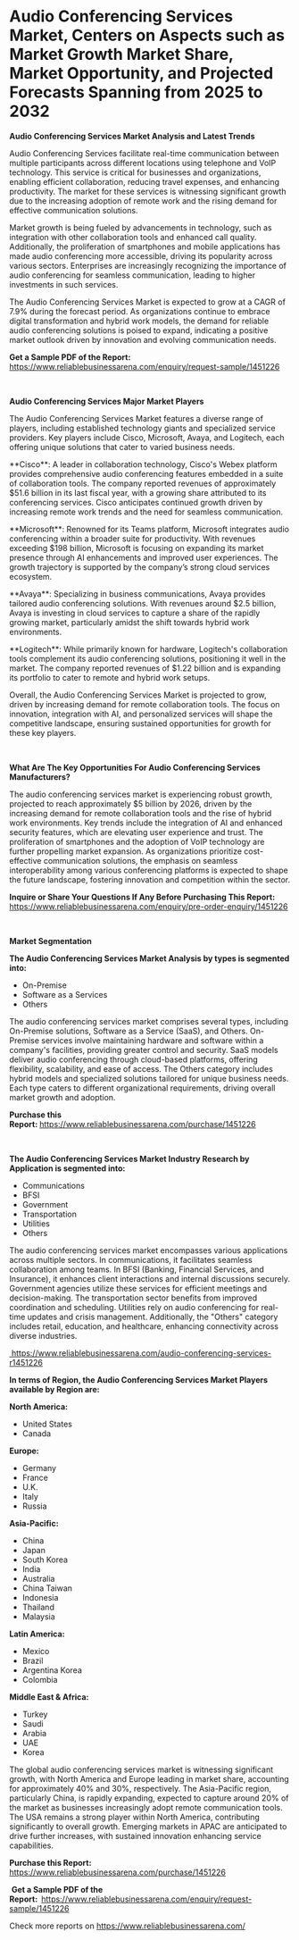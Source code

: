 <p><h1>Audio Conferencing Services Market, Centers on Aspects such as Market Growth Market Share, Market Opportunity, and Projected Forecasts Spanning from 2025 to 2032</h1></p><p><strong>Audio Conferencing Services Market Analysis and Latest Trends</strong></p>
<p><p>Audio Conferencing Services facilitate real-time communication between multiple participants across different locations using telephone and VoIP technology. This service is critical for businesses and organizations, enabling efficient collaboration, reducing travel expenses, and enhancing productivity. The market for these services is witnessing significant growth due to the increasing adoption of remote work and the rising demand for effective communication solutions.</p><p>Market growth is being fueled by advancements in technology, such as integration with other collaboration tools and enhanced call quality. Additionally, the proliferation of smartphones and mobile applications has made audio conferencing more accessible, driving its popularity across various sectors. Enterprises are increasingly recognizing the importance of audio conferencing for seamless communication, leading to higher investments in such services.</p><p>The Audio Conferencing Services Market is expected to grow at a CAGR of 7.9% during the forecast period. As organizations continue to embrace digital transformation and hybrid work models, the demand for reliable audio conferencing solutions is poised to expand, indicating a positive market outlook driven by innovation and evolving communication needs.</p></p>
<p><strong>Get a Sample PDF of the Report:&nbsp;</strong> <a href="https://www.reliablebusinessarena.com/enquiry/request-sample/1451226?utm_campaign=2116&utm_medium=2&utm_source=Github&utm_content=ia&utm_term=08042025&utm_id=audio-conferencing-services">https://www.reliablebusinessarena.com/enquiry/request-sample/1451226</a></p>
<p>&nbsp;</p>
<p><strong>Audio Conferencing Services Major Market Players</strong></p>
<p><p>The Audio Conferencing Services Market features a diverse range of players, including established technology giants and specialized service providers. Key players include Cisco, Microsoft, Avaya, and Logitech, each offering unique solutions that cater to varied business needs.</p><p>**Cisco**: A leader in collaboration technology, Cisco's Webex platform provides comprehensive audio conferencing features embedded in a suite of collaboration tools. The company reported revenues of approximately $51.6 billion in its last fiscal year, with a growing share attributed to its conferencing services. Cisco anticipates continued growth driven by increasing remote work trends and the need for seamless communication.</p><p>**Microsoft**: Renowned for its Teams platform, Microsoft integrates audio conferencing within a broader suite for productivity. With revenues exceeding $198 billion, Microsoft is focusing on expanding its market presence through AI enhancements and improved user experiences. The growth trajectory is supported by the company’s strong cloud services ecosystem.</p><p>**Avaya**: Specializing in business communications, Avaya provides tailored audio conferencing solutions. With revenues around $2.5 billion, Avaya is investing in cloud services to capture a share of the rapidly growing market, particularly amidst the shift towards hybrid work environments.</p><p>**Logitech**: While primarily known for hardware, Logitech's collaboration tools complement its audio conferencing solutions, positioning it well in the market. The company reported revenues of $1.22 billion and is expanding its portfolio to cater to remote and hybrid work setups.</p><p>Overall, the Audio Conferencing Services Market is projected to grow, driven by increasing demand for remote collaboration tools. The focus on innovation, integration with AI, and personalized services will shape the competitive landscape, ensuring sustained opportunities for growth for these key players.</p></p>
<p>&nbsp;</p>
<p><strong>What Are The Key Opportunities For Audio Conferencing Services Manufacturers?</strong></p>
<p><p>The audio conferencing services market is experiencing robust growth, projected to reach approximately $5 billion by 2026, driven by the increasing demand for remote collaboration tools and the rise of hybrid work environments. Key trends include the integration of AI and enhanced security features, which are elevating user experience and trust. The proliferation of smartphones and the adoption of VoIP technology are further propelling market expansion. As organizations prioritize cost-effective communication solutions, the emphasis on seamless interoperability among various conferencing platforms is expected to shape the future landscape, fostering innovation and competition within the sector.</p></p>
<p><strong>Inquire or Share Your Questions If Any Before Purchasing This Report:</strong> <a href="https://www.reliablebusinessarena.com/enquiry/pre-order-enquiry/1451226?utm_campaign=2116&utm_medium=2&utm_source=Github&utm_content=ia&utm_term=08042025&utm_id=audio-conferencing-services">https://www.reliablebusinessarena.com/enquiry/pre-order-enquiry/1451226</a></p>
<p>&nbsp;</p>
<p><strong>Market Segmentation</strong></p>
<p><strong>The Audio Conferencing Services Market Analysis by types is segmented into:</strong></p>
<p><ul><li>On-Premise</li><li>Software as a Services</li><li>Others</li></ul></p>
<p><p>The audio conferencing services market comprises several types, including On-Premise solutions, Software as a Service (SaaS), and Others. On-Premise services involve maintaining hardware and software within a company's facilities, providing greater control and security. SaaS models deliver audio conferencing through cloud-based platforms, offering flexibility, scalability, and ease of access. The Others category includes hybrid models and specialized solutions tailored for unique business needs. Each type caters to different organizational requirements, driving overall market growth and adoption.</p></p>
<p><strong>Purchase this Report:&nbsp;</strong><a href="https://www.reliablebusinessarena.com/purchase/1451226?utm_campaign=2116&utm_medium=2&utm_source=Github&utm_content=ia&utm_term=08042025&utm_id=audio-conferencing-services">https://www.reliablebusinessarena.com/purchase/1451226</a></p>
<p>&nbsp;</p>
<p><strong>The Audio Conferencing Services Market Industry Research by Application is segmented into:</strong></p>
<p><ul><li>Communications</li><li>BFSI</li><li>Government</li><li>Transportation</li><li>Utilities</li><li>Others</li></ul></p>
<p><p>The audio conferencing services market encompasses various applications across multiple sectors. In communications, it facilitates seamless collaboration among teams. In BFSI (Banking, Financial Services, and Insurance), it enhances client interactions and internal discussions securely. Government agencies utilize these services for efficient meetings and decision-making. The transportation sector benefits from improved coordination and scheduling. Utilities rely on audio conferencing for real-time updates and crisis management. Additionally, the "Others" category includes retail, education, and healthcare, enhancing connectivity across diverse industries.</p></p>
<p><a href="https://www.reliablebusinessarena.com/audio-conferencing-services-r1451226?utm_campaign=2116&utm_medium=2&utm_source=Github&utm_content=ia&utm_term=08042025&utm_id=audio-conferencing-services">&nbsp;https://www.reliablebusinessarena.com/audio-conferencing-services-r1451226</a></p>
<p><strong>In terms of Region, the Audio Conferencing Services Market Players available by Region are:</strong></p>
<p>
    <p> <strong> North America: </strong>
        <ul>
            <li>United States</li>
            <li>Canada</li>
        </ul>
        </p> 
    <p> <strong> Europe: </strong>
        <ul>
            <li>Germany</li>
            <li>France</li>
            <li>U.K.</li>
            <li>Italy</li>
            <li>Russia</li>
        </ul>
        </p> 
    <p> <strong> Asia-Pacific: </strong>
        <ul>
            <li>China</li>
            <li>Japan</li>
            <li>South Korea</li>
            <li>India</li>
            <li>Australia</li>
            <li>China Taiwan</li>
            <li>Indonesia</li>
            <li>Thailand</li>
            <li>Malaysia</li>
        </ul>
        </p> 
    <p> <strong> Latin America: </strong>
        <ul>
            <li>Mexico</li>
            <li>Brazil</li>
            <li>Argentina Korea</li>
            <li>Colombia</li>
        </ul>
        </p> 
    <p> <strong> Middle East & Africa: </strong>
        <ul>
            <li>Turkey</li>
            <li>Saudi</li>
            <li>Arabia</li>
            <li>UAE</li>
            <li>Korea</li>
        </ul>
    </p>
    </p>
<p><p>The global audio conferencing services market is witnessing significant growth, with North America and Europe leading in market share, accounting for approximately 40% and 30%, respectively. The Asia-Pacific region, particularly China, is rapidly expanding, expected to capture around 20% of the market as businesses increasingly adopt remote communication tools. The USA remains a strong player within North America, contributing significantly to overall growth. Emerging markets in APAC are anticipated to drive further increases, with sustained innovation enhancing service capabilities.</p></p>
<p><strong>Purchase this Report: </strong><a href="https://www.reliablebusinessarena.com/purchase/1451226?utm_campaign=2116&utm_medium=2&utm_source=Github&utm_content=ia&utm_term=08042025&utm_id=audio-conferencing-services">https://www.reliablebusinessarena.com/purchase/1451226</a></p>
<p>&nbsp;<strong>Get a Sample PDF of the Report:&nbsp;&nbsp;</strong><a href="https://www.reliablebusinessarena.com/enquiry/request-sample/1451226?utm_campaign=2116&utm_medium=2&utm_source=Github&utm_content=ia&utm_term=08042025&utm_id=audio-conferencing-services">https://www.reliablebusinessarena.com/enquiry/request-sample/1451226</a></p>
<p><strong></strong></p>
<p>Check more reports on <a href="https://www.reliablebusinessarena.com/?utm_campaign=2116&utm_medium=2&utm_source=Github&utm_content=ia&utm_term=08042025&utm_id=audio-conferencing-services">https://www.reliablebusinessarena.com/</a></p>